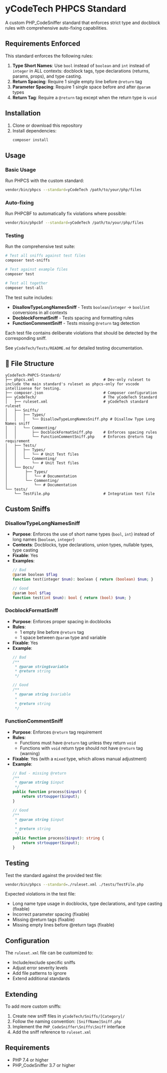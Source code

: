 # yCodeTech PHPCS Standard

A custom PHP_CodeSniffer standard that enforces strict type and docblock rules with comprehensive auto-fixing capabilities.

## Requirements Enforced

This standard enforces the following rules:

1. **Type Short Names**: Use `bool` instead of `boolean` and `int` instead of `integer` in ALL contexts: docblock tags, type declarations (returns, params, props), and type casting.
2. **Return Spacing**: Require 1 single empty line before `@return` tag
3. **Parameter Spacing**: Require 1 single space before and after `@param` types
4. **Return Tag**: Require a `@return` tag except when the return type is `void`

## Installation

1. Clone or download this repository
2. Install dependencies:
   ```bash
   composer install
   ```

## Usage

### Basic Usage

Run PHPCS with the custom standard:

```bash
vendor/bin/phpcs --standard=yCodeTech /path/to/your/php/files
```

### Auto-fixing

Run PHPCBF to automatically fix violations where possible:

```bash
vendor/bin/phpcbf --standard=yCodeTech /path/to/your/php/files
```

### Testing

Run the comprehensive test suite:

```bash
# Test all sniffs against test files
composer test-sniffs

# Test against example files
composer test

# Test all together
composer test-all
```

The test suite includes:
- **DisallowTypeLongNamesSniff** - Tests `boolean`/`integer` → `bool`/`int` conversions in all contexts
- **DocblockFormatSniff** - Tests spacing and formatting rules
- **FunctionCommentSniff** - Tests missing `@return` tag detection

Each test file contains deliberate violations that should be detected by the corresponding sniff.

See `yCodeTech/Tests/README.md` for detailed testing documentation.

## 📁 File Structure

```
yCodeTech-PHPCS-Standard/
├── phpcs.xml                               # Dev-only ruleset to include the main standard's ruleset as phpcs-only for vscode intellisense for testing.
├── composer.json                           # Composer configuration
├── yCodeTech/                              # The yCodeTech Standard
│   ├── ruleset.xml                         # yCodeTech standard ruleset
│   ├── Sniffs/
│   │   ├── Types/
│   │   │   └── DisallowTypeLongNamesSniff.php # Disallow Type Long Names sniff
│   │   └── Commenting/
│   │       ├── DocblockFormatSniff.php     # Enforces spacing rules
│   │       └── FunctionCommentSniff.php    # Enforces @return tag requirement
│   ├── Tests/
│   │   ├── Types/
│   │   │   └── # Unit Test files
│   │   └── Commenting/
│   │       └── # Unit Test files
│   └── Docs/
│        ├── Types/
│        │   └── # Documentation
│        └── Commenting/
│            └── # Documentation
└── tests/
    └── TestFile.php                        # Integration test file
```

## Custom Sniffs

### DisallowTypeLongNamesSniff
- **Purpose**: Enforces the use of short name types (`bool`, `int`) instead of long names (`boolean`, `integer`)
- **Contexts**: Docblocks, type declarations, union types, nullable types, type casting
- **Fixable**: Yes
- **Examples**:
  ```php
  // Bad
  @param boolean $flag
  function test(integer $num): boolean { return (boolean) $num; }
  
  // Good
  @param bool $flag
  function test(int $num): bool { return (bool) $num; }
  ```

### DocblockFormatSniff
- **Purpose**: Enforces proper spacing in docblocks
- **Rules**:
  - 1 empty line before `@return` tag
  - 1 space between `@param` type and variable
- **Fixable**: Yes
- **Example**:
  ```php
  // Bad
  /**
   * @param string$variable
   * @return string
   */
  
  // Good
  /**
   * @param string $variable
   *
   * @return string
   */
  ```

### FunctionCommentSniff
- **Purpose**: Enforces `@return` tag requirement
- **Rules**:
  - Functions must have `@return` tag unless they return `void`
  - Functions with `void` return type should not have `@return` tag (warning)
- **Fixable**: Yes (with a `mixed` type, which allows manual adjustment)
- **Example**:
  ```php
  // Bad - missing @return
  /**
   * @param string $input
   */
  public function process($input) {
      return strtoupper($input);
  }
  
  // Good
  /**
   * @param string $input
   *
   * @return string
   */
  public function process($input): string {
      return strtoupper($input);
  }
  ```

## Testing

Test the standard against the provided test file:

```bash
vendor/bin/phpcs --standard=./ruleset.xml ./tests/TestFile.php
```

Expected violations in the test file:
- Long name type usage in docblocks, type declarations, and type casting (fixable)
- Incorrect parameter spacing (fixable)
- Missing @return tags (fixable)
- Missing empty lines before @return tags (fixable)

## Configuration

The `ruleset.xml` file can be customized to:
- Include/exclude specific sniffs
- Adjust error severity levels
- Add file patterns to ignore
- Extend additional standards

## Extending

To add more custom sniffs:

1. Create new sniff files in `yCodeTech/Sniffs/[Category]/`
2. Follow the naming convention: `[SniffName]Sniff.php`
3. Implement the `PHP_CodeSniffer\Sniffs\Sniff` interface
4. Add the sniff reference to `ruleset.xml`

## Requirements

- PHP 7.4 or higher
- PHP_CodeSniffer 3.7 or higher
